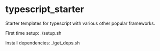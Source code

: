 # typescript_starter
Starter templates for typescript with various other popular frameworks.

First time setup:
./setup.sh

Install dependencies:
./get_deps.sh
